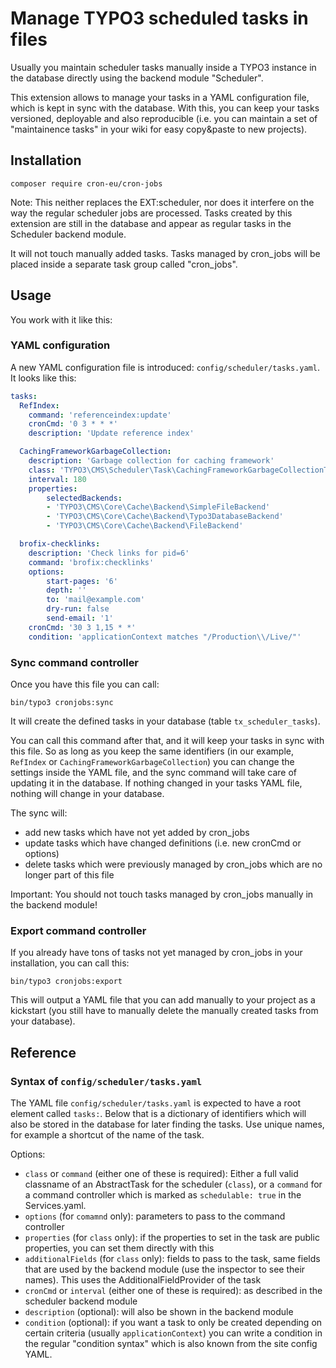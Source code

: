 Manage TYPO3 scheduled tasks in files
=====================================

Usually you maintain scheduler tasks manually inside a TYPO3 instance in the database directly using
the backend module "Scheduler".

This extension allows to manage your tasks in a YAML configuration file, which is kept in sync
with the database. With this, you can keep your tasks versioned, deployable and also reproducible
(i.e. you can maintain a set of "maintainence tasks" in your wiki for easy copy&paste to new projects).

## Installation

```
composer require cron-eu/cron-jobs
```

Note: This neither replaces the EXT:scheduler, nor does it interfere on the way the regular
scheduler jobs are processed. Tasks created by this extension are still in the database and
appear as regular tasks in the Scheduler backend module.

It will not touch manually added tasks. Tasks managed by cron_jobs will be placed inside a
separate task group called "cron_jobs".

## Usage

You work with it like this:

### YAML configuration

A new YAML configuration file is introduced: `config/scheduler/tasks.yaml`. It looks like this:

```yaml
tasks:
  RefIndex:
    command: 'referenceindex:update'
    cronCmd: '0 3 * * *'
    description: 'Update reference index'

  CachingFrameworkGarbageCollection:
    description: 'Garbage collection for caching framework'
    class: 'TYPO3\CMS\Scheduler\Task\CachingFrameworkGarbageCollectionTask'
    interval: 180
    properties:
        selectedBackends:
        - 'TYPO3\CMS\Core\Cache\Backend\SimpleFileBackend'
        - 'TYPO3\CMS\Core\Cache\Backend\Typo3DatabaseBackend'
        - 'TYPO3\CMS\Core\Cache\Backend\FileBackend'

  brofix-checklinks:
    description: 'Check links for pid=6'
    command: 'brofix:checklinks'
    options:
        start-pages: '6'
        depth: ''
        to: 'mail@example.com'
        dry-run: false
        send-email: '1'
    cronCmd: '30 3 1,15 * *'
    condition: 'applicationContext matches "/Production\\/Live/"'
```

### Sync command controller

Once you have this file you can call:

```
bin/typo3 cronjobs:sync
```

It will create the defined tasks in your database (table `tx_scheduler_tasks`).

You can call this command after that, and it will keep your tasks in sync with this file. So as long
as you keep the same identifiers (in our example, `RefIndex` or `CachingFrameworkGarbageCollection`) you
can change the settings inside the YAML file, and the sync command will take care of updating it in
the database. If nothing changed in your tasks YAML file, nothing will change in your database.

The sync will:

* add new tasks which have not yet added by cron_jobs
* update tasks which have changed definitions (i.e. new cronCmd or options)
* delete tasks which were previously managed by cron_jobs which are no longer part of this file

Important: You should not touch tasks managed by cron_jobs manually in the backend module!

### Export command controller

If you already have tons of tasks not yet managed by cron_jobs in your installation, you can call this:

```
bin/typo3 cronjobs:export
```

This will output a YAML file that you can add manually to your project as a kickstart (you still have
to manually delete the manually created tasks from your database).

## Reference

### Syntax of `config/scheduler/tasks.yaml`

The YAML file `config/scheduler/tasks.yaml` is expected to have a root element called `tasks:`. Below
that is a dictionary of identifiers which will also be stored in the database for later finding the tasks.
Use unique names, for example a shortcut of the name of the task.

Options:

* `class` or `command` (either one of these is required): Either a full valid classname of an
  AbstractTask for the scheduler (`class`), or a `command` for a command controller which is marked
  as `schedulable: true` in the Services.yaml.
* `options` (for `comamnd` only): parameters to pass to the command controller
* `properties` (for `class` only): if the properties to set in the task are public properties, you
  can set them directly with this
* `additionalFields` (for `class` only): fields to pass to the task, same fields that are used by the
  backend module (use the inspector to see their names). This uses the AdditionalFieldProvider of the task
* `cronCmd` or `interval` (either one of these is required): as described in the scheduler backend module
* `description` (optional): will also be shown in the backend module
* `condition` (optional): if you want a task to only be created depending on certain criteria (usually `applicationContext`)
  you can write a condition in the regular "condition syntax" which is also known from the site config YAML.
